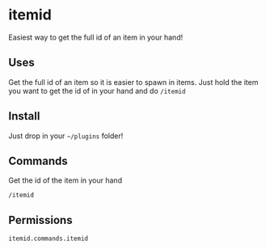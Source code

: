 # itemid

Easiest way to get the full id of an item in your hand!

## Uses
Get the full id of an item so it is easier to spawn in items.
Just hold the item you want to get the id of in your hand and do `/itemid`

## Install
Just drop in your `~/plugins` folder!

## Commands
Get the id of the item in your hand
```
/itemid
```

## Permissions
```
itemid.commands.itemid
```

